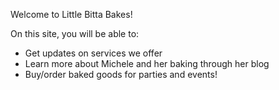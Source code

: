Welcome to Little Bitta Bakes!

On this site, you will be able to:
- Get updates on services we offer
- Learn more about Michele and her baking through her blog
- Buy/order baked goods for parties and events!